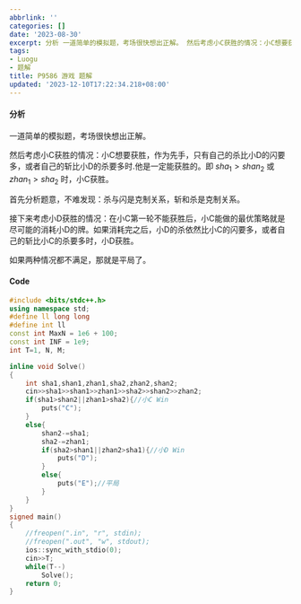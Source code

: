 ```yaml
---
abbrlink: ''
categories: []
date: '2023-08-30'
excerpt: 分析 一道简单的模拟题，考场很快想出正解。 然后考虑小C获胜的情况：小C想要获胜，作为先手，只有自己的杀比小D的闪要多，或者自己的斩比小D的杀要多时.他是一定能获胜的。即 ​sha_1&gt;shan_2 或 ​zhan_1&gt;sha_2 时，小C获胜。 首先分析题意，不难发现：杀与闪是克制关系，斩和杀是克制关系。 接下来考虑小D获胜的情况：在小C第一轮不能获胜后，小C能做的最优策略就是尽可能...
tags:
- Luogu
- 题解
title: P9586 游戏 题解
updated: '2023-12-10T17:22:34.218+08:00'
---
```

#### 分析

一道简单的模拟题，考场很快想出正解。

然后考虑小C获胜的情况：小C想要获胜，作为先手，只有自己的杀比小D的闪要多，或者自己的斩比小D的杀要多时.他是一定能获胜的。即 $sha_1>shan_2$ 或 $zhan_1>sha_2$ 时，小C获胜。

首先分析题意，不难发现：杀与闪是克制关系，斩和杀是克制关系。

接下来考虑小D获胜的情况：在小C第一轮不能获胜后，小C能做的最优策略就是尽可能的消耗小D的牌。如果消耗完之后，小D的杀依然比小C的闪要多，或者自己的斩比小C的杀要多时，小D获胜。

如果两种情况都不满足，那就是平局了。

#### Code

```cpp
#include <bits/stdc++.h>
using namespace std;
#define ll long long
#define int ll
const int MaxN = 1e6 + 100;
const int INF = 1e9;
int T=1, N, M;

inline void Solve()
{
    int sha1,shan1,zhan1,sha2,zhan2,shan2;
    cin>>sha1>>shan1>>zhan1>>sha2>>shan2>>zhan2;
    if(sha1>shan2||zhan1>sha2){//小C Win
        puts("C");
    }
    else{
        shan2-=sha1;
        sha2-=zhan1;
        if(sha2>shan1||zhan2>sha1){//小D Win
            puts("D");
        }
        else{
            puts("E");//平局
        }
    }
}
signed main()
{
    //freopen(".in", "r", stdin);
    //freopen(".out", "w", stdout);
    ios::sync_with_stdio(0);
    cin>>T;
    while(T--)
        Solve();
    return 0;
}

```
